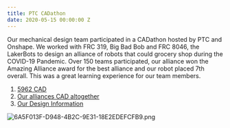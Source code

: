 ```yaml
---
title: PTC CADathon
date: 2020-05-15 00:00:00 Z
---
```


Our mechanical design team participated in a CADathon hosted by PTC and Onshape. We worked with FRC 319, Big Bad Bob and FRC 8046, the LakerBots to design an alliance of robots that could grocery shop during the COVID-19 Pandemic. Over 150 teams participated, our alliance won the Amazing Alliance award for the best alliance and our robot placed 7th overall. This was a great learning experience for our team members.

1. [5962 CAD](https://cad.onshape.com/documents/595876952dfcab4364614079/w/cf5dc32d726bf53582f918b9/e/c158d3e932d89ce6e6c9c254)
2. [Our alliances CAD altogether](https://cad.onshape.com/documents/4cee278fab7d93ce9a8baf3e/w/bc093e3d47eb5d6c63fe2b01/e/1c3f3a247e3edf1ca524a165)
3. [Our Design Information](https://docs.google.com/document/d/1osmw3NvZfzLelL8pjB3a_et2_P0ztA7sI75Yt5uqhKo/edit?usp=sharing)

![6A5F013F-D948-4B2C-9E31-18E2EDEFCFB9.png](/uploads/6A5F013F-D948-4B2C-9E31-18E2EDEFCFB9.png)


